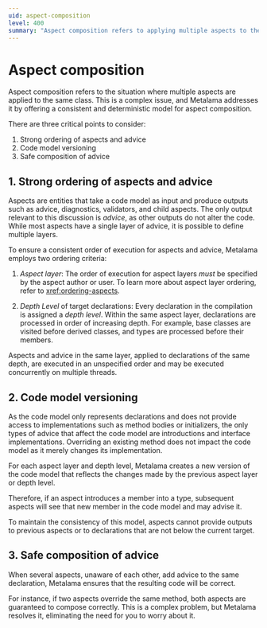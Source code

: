 ```yaml
---
uid: aspect-composition
level: 400
summary: "Aspect composition refers to applying multiple aspects to the same class. Metalama addresses this complex issue through strong ordering of aspects and advice, code model versioning, and ensuring safe composition of advice."
---
```


# Aspect composition

Aspect composition refers to the situation where multiple aspects are applied to the same class. This is a complex issue, and Metalama addresses it by offering a consistent and deterministic model for aspect composition.

There are three critical points to consider:

1. Strong ordering of aspects and advice
2. Code model versioning
3. Safe composition of advice

## 1. Strong ordering of aspects and advice

Aspects are entities that take a code model as input and produce outputs such as advice, diagnostics, validators, and child aspects. The only output relevant to this discussion is _advice_, as other outputs do not alter the code. While most aspects have a single layer of advice, it is possible to define multiple layers.

To ensure a consistent order of execution for aspects and advice, Metalama employs two ordering criteria:

1. _Aspect layer_: The order of execution for aspect layers _must_ be specified by the aspect author or user. To learn more about aspect layer ordering, refer to <xref:ordering-aspects>.

2. _Depth Level_ of target declarations: Every declaration in the compilation is assigned a _depth level_. Within the same aspect layer, declarations are processed in order of increasing depth. For example, base classes are visited before derived classes, and types are processed before their members.

Aspects and advice in the same layer, applied to declarations of the same depth, are executed in an unspecified order and may be executed concurrently on multiple threads.

## 2. Code model versioning

As the code model only represents declarations and does not provide access to implementations such as method bodies or initializers, the only types of advice that affect the code model are introductions and interface implementations. Overriding an existing method does not impact the code model as it merely changes its implementation.

For each aspect layer and depth level, Metalama creates a new version of the code model that reflects the changes made by the previous aspect layer or depth level.

Therefore, if an aspect introduces a member into a type, subsequent aspects will see that new member in the code model and may advise it.

To maintain the consistency of this model, aspects cannot provide outputs to previous aspects or to declarations that are not below the current target.

## 3. Safe composition of advice

When several aspects, unaware of each other, add advice to the same declaration, Metalama ensures that the resulting code will be correct.

For instance, if two aspects override the same method, both aspects are guaranteed to compose correctly. This is a complex problem, but Metalama resolves it, eliminating the need for you to worry about it.

[comment]: # (TODO: example log and cache)




